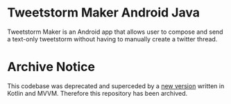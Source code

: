 # Tweetstorm Maker Android Java
Tweetstorm Maker is an Android app that allows user to compose and send a text-only tweetstorm without having to manually create a twitter thread.

# Archive Notice
This codebase was deprecated and superceded by a [new version](https://github.com/mchen118/tweetstorm-maker-android-kotlin) written in Kotlin and MVVM. Therefore this repository has been archived. 
